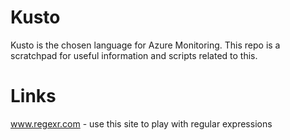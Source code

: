 # Kusto
Kusto is the chosen language for Azure Monitoring. This repo is a scratchpad for useful information and scripts related to this.

# Links
www.regexr.com - use this site to play with regular expressions
